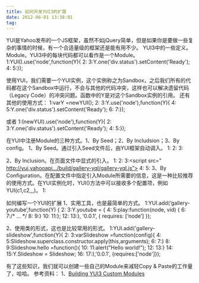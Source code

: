 ```yaml
---
title: 如何开发YUI3的扩展
date: 2012-06-01 13:38:01
tag: 
---
```


YUI是Yahoo发布的一个JS框架，虽然不如jQuery简单，但是如果你是要做一些复杂的事情的时候，有一个合适量级的框架还是能有用不少。
YUI3中的一些定义。
Module。YUI3中的每块代码都可以看作是一个Module。
1:YUI().use('node',function(Y){
2:
3:Y.one('div.status').setContent('Ready');
4:
5:});


使用YUI，我们需要一个YUI实例，这个实例称之为Sandbox，之后我们所有的代码都在这个Sandbox中运行，不会与其他的代码冲突，这样也可以解决遗留代码（Legacy Code）的冲突问题。函数中的Y是对这个Sandbox实例的引用。
还有其他的使用方式：
1:varY =newYUI();
2:
3:Y.use('node'),function(Y){
4:
5:Y.one('div.status').setContent('Ready');
6:
7:});


或者
1:(newYUI).use('node'),function(Y){
2:
3:Y.one('div.status').setContent('Ready');
4:
5:});


在YUI中注册Module的三种方式。1、By Seed；2、By Includsion；3、By config。
1、By Seed。通过引入Seed文件后，由YUI框架自动调入。
1:<script src=”http://yui.yahooapis.../yui-min.js”></script>
2:
3:<script>
4:
5:YUI().use (‘node’, ‘anim’,function(Y) {
6:
7:newY.Anim({ node:'#demo', to: {opacity: 0} });
8:
9:Y.one (‘div.status’).setContent (‘ready!’);
10:
11:});
12:
13:</script>


2、By Inclusion。在页面文件中显式的引入。
1:<script src=”http://yui.yahooapis.../yui-min.js”></script>
2:
3:<script src=” http://yui.yahooapi.../build/gallery-yql/gallery-yql.js”></script>
4:
5:<script>
6:
7:YUI().use (‘gallery-yql’,function(Y) {
8:
9:newY.yql('select * from github.user.info where (id=”caridy")',function(r) {
10:
11:r.query;// The result
12:
13:});
14:
15:});


</script>
3、By Configuration。在配置文件中指定引入Module所需要的信息，这是一种比较推荐的使用方式。在YUI实例化时，YUI()方法中可以接收多个配置项，例如YUI(c1,c2,,,)。
1:<script src=”http://yui.yahooapis.../yui-min.js”></script><script>
2:
3:YUI({
4:
5:modules: {
6:
7:'gallery-yql': {
8:
9:fullpath:'http://yui.yahooapi.../build/gallery-yql/gallery-yql.js',
10:
11:requires: ["get","event-custom"]
12:
13:}
14:
15:}
16:
17:}).use (‘gallery-yql’,function(Y) {
18:
19:newY.yql('select * from github.user.info where (id=”caridy")',function(r) {
20:
21:r.query;// The result
22:
23:});
24:
25:});
26:
27:</script>


如何编写一个YUI的扩展
1、实用工具，也是最简单的方式。
1:YUI.add(‘gallery-youtube’,function(Y) {
2:
3:Y.youtube = {
4:
5:play:function(node, vid) {
6:
7:/* … */
8:
9:}
10:
11:};
12:
13:}, ‘0.0.1’, { requires: [‘node’] });


2、使用类的形式，这也是比较常用的形式。
1:YUI.add('gallery-slideshow',function(Y){
2:
3:varSlideshow =function(config){
4:
5:Slideshow.superclass.constructor.apply(this,arguments);
6:
7:}
8:
9:Slideshow.hello =function(){
10:
11:alert("Hello world!");
12:
13:}
14:
15:Y.Slideshow = Slideshow;
16:
17:},'0.0.1', {requires:['node']});


有了这些知识，我们就可以创建一些自己的Module来减轻Copy & Paste的工作量了，哈哈。
参考资料：
1、[Building YUI3 Custom Modules](http://www.slideshare.net/caridy/building-yui-3-custom-modules)












